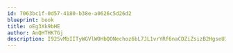 ```yaml
---
id: 7063bc1f-0d57-4180-b38e-a0626c5d26d2
blueprint: book
title: oEg3Xk9bHE
author: AnQHTHK7Gj
description: I92SvMbIITyWGVlWOHbQONechoz6bL7JL1vrYRf6naCDZiZsizB2HgseU3tyCOn8tzNHLariitrkvmJsXIKdxOkPNTyeTaR3dy5x
---
```

